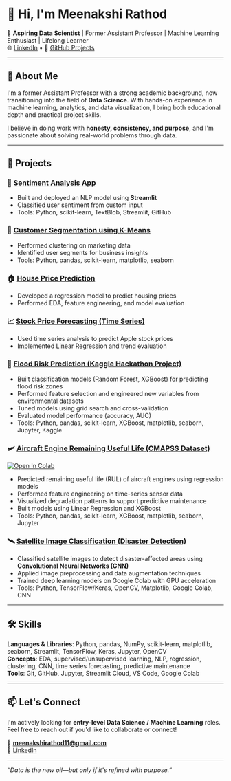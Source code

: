 # 👋 Hi, I'm Meenakshi Rathod

🎯 **Aspiring Data Scientist** | Former Assistant Professor | Machine Learning Enthusiast | Lifelong Learner  
🌐 [LinkedIn](https://www.linkedin.com/in/meenakshi-rathod-7468962aa) • 📂 [GitHub Projects](https://github.com/meenakshirathod11)

---

## 🧠 About Me

I'm a former Assistant Professor with a strong academic background, now transitioning into the field of **Data Science**. With hands-on experience in machine learning, analytics, and data visualization, I bring both educational depth and practical project skills.

I believe in doing work with **honesty, consistency, and purpose**, and I'm passionate about solving real-world problems through data.

---

## 🔬 Projects

### 🚀 [Sentiment Analysis App](https://github.com/meenakshirathod11/sentiment-analysis-tweets)
- Built and deployed an NLP model using **Streamlit**
- Classified user sentiment from custom input
- Tools: Python, scikit-learn, TextBlob, Streamlit, GitHub

### 🎯 [Customer Segmentation using K-Means](https://github.com/meenakshirathod11/Customer-Segmentation)
- Performed clustering on marketing data
- Identified user segments for business insights
- Tools: Python, pandas, scikit-learn, matplotlib, seaborn

### 🏠 [House Price Prediction](https://github.com/meenakshirathod11/House-Price-Prediction)
- Developed a regression model to predict housing prices
- Performed EDA, feature engineering, and model evaluation

### 📈 [Stock Price Forecasting (Time Series)](https://github.com/meenakshirathod11/Time-Series-Stock-Prediction)
- Used time series analysis to predict Apple stock prices
- Implemented Linear Regression and trend evaluation

### 🌊 [Flood Risk Prediction (Kaggle Hackathon Project)](https://github.com/meenakshirathod11/Flood-Risk-Prediction)
- Built classification models (Random Forest, XGBoost) for predicting flood risk zones
- Performed feature selection and engineered new variables from environmental datasets
- Tuned models using grid search and cross-validation
- Evaluated model performance (accuracy, AUC)
- Tools: Python, pandas, scikit-learn, XGBoost, matplotlib, seaborn, Jupyter, Kaggle

### 🛩️ [Aircraft Engine Remaining Useful Life (CMAPSS Dataset)](https://github.com/meenakshirathod11/-Aircraft-Engine-Remaining-Useful-Life-CMAPSS-Dataset-)
[![Open In Colab](https://colab.research.google.com/assets/colab-badge.svg)](https://colab.research.google.com/github/meenakshirathod11/Aircraft-Engine-RUL-Prediction/blob/main/Aircraft_Engine_RUL_Prediction.ipynb)

- Predicted remaining useful life (RUL) of aircraft engines using regression models
- Performed feature engineering on time-series sensor data
- Visualized degradation patterns to support predictive maintenance
- Built models using Linear Regression and XGBoost
- Tools: Python, pandas, scikit-learn, XGBoost, matplotlib, seaborn, Jupyter


### 🛰️ [Satellite Image Classification (Disaster Detection)](https://github.com/meenakshirathod11/Satellite-Image-Classification)
- Classified satellite images to detect disaster-affected areas using **Convolutional Neural Networks (CNN)**
- Applied image preprocessing and data augmentation techniques
- Trained deep learning models on Google Colab with GPU acceleration
- Tools: Python, TensorFlow/Keras, OpenCV, Matplotlib, Google Colab, CNN


---

## 🛠️ Skills

**Languages & Libraries**: Python, pandas, NumPy, scikit-learn, matplotlib, seaborn, Streamlit, TensorFlow, Keras, Jupyter, OpenCV  
**Concepts**: EDA, supervised/unsupervised learning, NLP, regression, clustering, CNN, time series forecasting, predictive maintenance  
**Tools**: Git, GitHub, Jupyter, Streamlit Cloud, VS Code, Google Colab

---

## 📫 Let's Connect

I'm actively looking for **entry-level Data Science / Machine Learning** roles.  
Feel free to reach out if you'd like to collaborate or connect!

📩 **meenakshirathod11@gmail.com**  
🔗 [LinkedIn](https://www.linkedin.com/in/meenakshi-rathod-7468962aa)

---

*“Data is the new oil—but only if it's refined with purpose.”*
